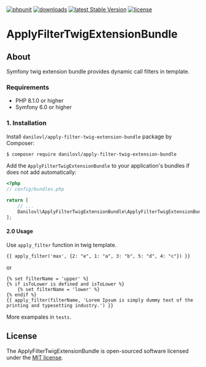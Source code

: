 [![phpunit](https://github.com/danilovl/apply-filter-twig-extension-bundle/actions/workflows/phpunit.yml/badge.svg)](https://github.com/danilovl/apply-filter-twig-extension-bundle/actions/workflows/phpunit.yml)
[![downloads](https://img.shields.io/packagist/dt/danilovl/apply-filter-twig-extension-bundle)](https://packagist.org/packages/danilovl/apply-filter-twig-extension-bundle)
[![latest Stable Version](https://img.shields.io/packagist/v/danilovl/apply-filter-twig-extension-bundle)](https://packagist.org/packages/danilovl/apply-filter-twig-extension-bundle)
[![license](https://img.shields.io/packagist/l/danilovl/apply-filter-twig-extension-bundle)](https://packagist.org/packages/danilovl/apply-filter-twig-extension-bundle)

# ApplyFilterTwigExtensionBundle #

## About ##

Symfony twig extension bundle provides dynamic call filters in template.

### Requirements 

  * PHP 8.1.0 or higher
  * Symfony 6.0 or higher

### 1. Installation

Install `danilovl/apply-filter-twig-extension-bundle` package by Composer:
 
``` bash
$ composer require danilovl/apply-filter-twig-extension-bundle
```
Add the `ApplyFilterTwigExtensionBundle` to your application's bundles if does not add automatically:

``` php
<?php
// config/bundles.php

return [
    // ...
    Danilovl\ApplyFilterTwigExtensionBundle\ApplyFilterTwigExtensionBundle::class => ['all' => true]
];
```

#### 2.0 Usage

Use `apply_filter` function in twig template.

```twig
{{ apply_filter('max', {2: "e", 1: "a", 3: "b", 5: "d", 4: "c"}) }}
```
or 

```twig
{% set filterName = 'upper' %}
{% if isToLower is defined and isToLower %}
    {% set filterName = 'lower' %}
{% endif %}
{{ apply_filter(filterName, 'Lorem Ipsum is simply dummy text of the printing and typesetting industry.') }}
```

More exampales in `tests`.

## License

The ApplyFilterTwigExtensionBundle is open-sourced software licensed under the [MIT license](https://opensource.org/licenses/MIT).